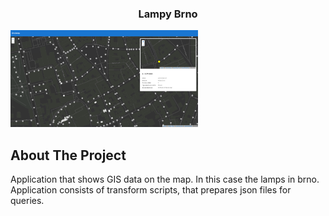 <p align="center">
  <h3 align="center">Lampy Brno</h3>

  <img src="showcase.png" width="300" />
</p>


<!-- ABOUT THE PROJECT -->
## About The Project

Application that shows GIS data on the map. In this case the lamps in brno. Application consists of transform scripts, that prepares json files for queries.

